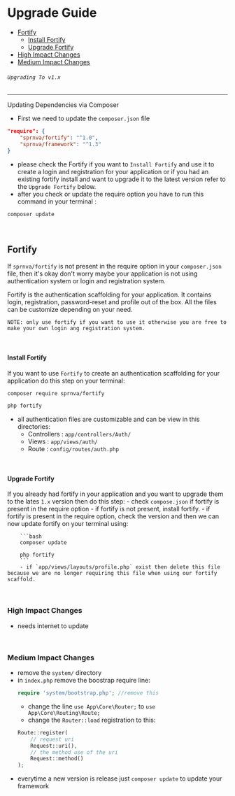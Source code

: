 # Upgrade Guide

- [Fortify](#fortify)
    - [Install Fortify](#install)
    - [Upgrade Fortify](#upgrade)
- [High Impact Changes](#high-impact)
- [Medium Impact Changes](#medium-impact)

###### `Upgrading To v1.x`
---
Updating Dependencies via Composer
- First we need to update the `composer.json` file
```json
"require": {
    "sprnva/fortify": "^1.0",
    "sprnva/framework": "^1.3"
}
```
- please check the Fortify if you want to `Install Fortify` and use it to create a login and registration for your application or if you had an existing fortify install and want to upgrade it to the latest version refer to the `Upgrade Fortify` below.
- after you check or update the require option you have to run this command in your terminal :
```bash
composer update
```

<a name="fortify" style="padding-top: 30px;">&nbsp;</a>
## Fortify
If `sprnva/fortify` is not present in the require option in your `composer.json` file, then it's okay don't worry maybe your application is not using authentication system or login and registration system.

Fortify is the authentication scaffolding for your application. It contains login, registration, password-reset and profile out of the box. All the files can be customize depending on your need.

`NOTE: only use fortify if you want to use it otherwise you are free to make your own login ang registration system.`

<a name="install" style="padding-top: 30px;">&nbsp;</a>
#### Install Fortify
If you want to use `Fortify` to create an authentication scaffolding for your application do this step on your terminal:

```bash
composer require sprnva/fortify

php fortify
```

- all authentication files are customizable and can be view in this directories:
    - Controllers : `app/controllers/Auth/`
    - Views : `app/views/auth/`
    - Route : `config/routes/auth.php`

<a name="upgrade" style="padding-top: 30px;">&nbsp;</a>
#### Upgrade Fortify
If you already had fortify in your application and you want to upgrade them to the lates `1.x` version then do this step:
    - check `compose.json` if fortify is present in the require option
        - if fortify is not present, install fortify.
        - if fortify is present in the require option, check the version and then we can now update fortify on your terminal using:

        ```bash
        composer update

        php fortify
        ```
        - if `app/views/layouts/profile.php` exist then delete this file because we are no longer requiring this file when using our fortify scaffold.

<a name="high-impact" style="padding-top: 30px;">&nbsp;</a>
### High Impact Changes
- needs internet to update

<a name="medium-impact" style="padding-top: 30px;">&nbsp;</a>
### Medium Impact Changes
- remove the `system/` directory
- in `index.php` remove the boostrap require line:
    ```php
    require 'system/bootstrap.php'; //remove this
    ```
    - change the line `use App\Core\Router;` to `use App\Core\Routing\Route;`
    - change the `Router::load` registration to this:
    ```php
    Route::register(
        // request uri
        Request::uri(),
        // the method use of the uri
        Request::method()
    );
    ```
- everytime a new version is release just `composer update` to update your framework